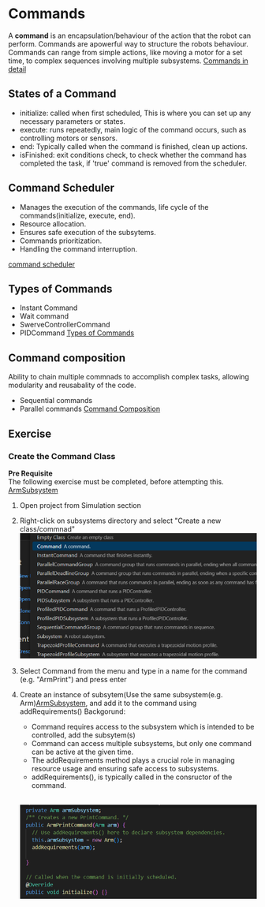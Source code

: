 # Commands
A **command** is an encapsulation/behaviour of the action that the robot can perform.
Commands are apowerful way to structure the robots behaviour.
Commands can range from simple actions, like moving a motor for a set time, to complex sequences involving multiple subsystems.
[Commands in detail](https://docs.wpilib.org/en/stable/docs/software/commandbased/commands.html)

## States of a Command
* initialize: called when first scheduled, This is where you can set up any necessary parameters or states.
* execute: runs repeatedly, main logic of the command occurs, such as controlling motors or sensors.
* end: Typically called when the command is finished, clean up actions.
* isFinished: exit conditions check, to check whether the command has completed the task, if 'true' command is removed from the scheduler.

## Command Scheduler
* Manages the execution of the commands, life cycle of the commands(initialize, execute, end).
* Resource allocation.
* Ensures safe execution of the subsytems.
* Commands prioritization.
* Handling the command interruption.

[command scheduler](https://docs.wpilib.org/en/stable/docs/software/commandbased/command-scheduler.html)

## Types of Commands
* Instant Command
* Wait command
* SwerveControllerCommand
* PIDCommand
  [Types of Commands](https://docs.wpilib.org/en/stable/docs/software/commandbased/commands.html#included-command-types)

## Command composition
Ability to chain multiple commnads to accomplish complex tasks, allowing modularity and reusabality of the code.
* Sequential commands
* Parallel commands
  [Command Composition](https://docs.wpilib.org/en/stable/docs/software/commandbased/command-compositions.html)




## Exercise
### Create the Command Class
**Pre Requisite**
<br>The following exercise must be completed, before attempting this.<br>
[ArmSubsystem](https://github.com/cybercat5436/Programming_Basics/edit/main/Subsystems.md)
1) Open project from Simulation section
2) Right-click on subsystems directory and select "Create a new class/commnad"
   <br> <img width="500" alt="Instantiation" src="https://github.com/cybercat5436/Programming_Basics/blob/main/assets/1.png"><br> 
3) Select Command from the menu and type in a name for the command (e.g. "ArmPrint") and press enter 
4) Create an instance of subsytem(Use the same subsystem(e.g. Arm)[ArmSubsystem](https://github.com/cybercat5436/Programming_Basics/edit/main/Subsystems.md),
   and add it to the command using addRequirements()
   Backgorund:
   * Command requires access to the subsystem which is intended to be controlled, add the subsytem(s)
   * Command can access multiple subsystems, but only one command can be active at the given time.
   * The addRequirements method plays a crucial role in managing resource usage and ensuring safe access to subsystems.
   * addRequirements(), is typically called in the consructor of the command.

   <br> <img width="500" alt="Instantiation" src="https://github.com/cybercat5436/Programming_Basics/blob/main/assets/commands_2.png"><br>

